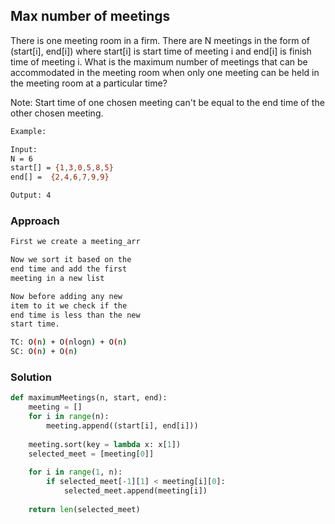 ## Max number of meetings

There is one meeting room in a firm. There are N meetings in the form of (start[i], end[i]) where start[i] is start time of meeting i and end[i] is finish time of meeting i.
What is the maximum number of meetings that can be accommodated in the meeting room when only one meeting can be held in the meeting room at a particular time?

Note: Start time of one chosen meeting can't be equal to the end time of the other chosen meeting.

```bash
Example:

Input:
N = 6
start[] = {1,3,0,5,8,5}
end[] =  {2,4,6,7,9,9}

Output: 4
```

### Approach
```bash
First we create a meeting_arr

Now we sort it based on the
end time and add the first
meeting in a new list

Now before adding any new
item to it we check if the
end time is less than the new
start time.
```
```bash
TC: O(n) + O(nlogn) + O(n)
SC: O(n) + O(n)
```

### Solution
```python
def maximumMeetings(n, start, end):
    meeting = []
    for i in range(n):
        meeting.append((start[i], end[i]))
        
    meeting.sort(key = lambda x: x[1])
    selected_meet = [meeting[0]]
    
    for i in range(1, n):
        if selected_meet[-1][1] < meeting[i][0]:
            selected_meet.append(meeting[i])
            
    return len(selected_meet)
```
